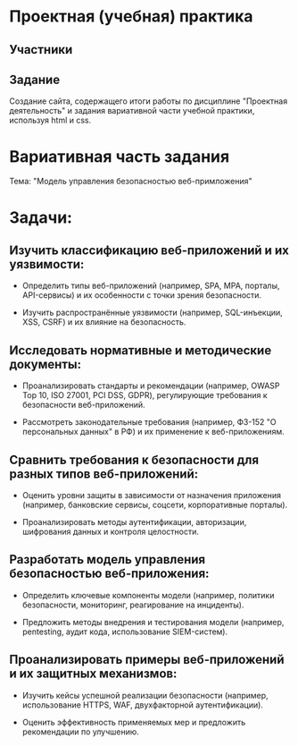 # Проектная (учебная) практика

## Участники


## Задание

Создание сайта, содержащего итоги работы по дисциплине "Проектная деятельность" и задания вариативной части учебной практики, используя html и css.

# Вариативная часть задания

Тема: "Модель управления безопасностью веб-примложения"

# Задачи:

## Изучить классификацию веб-приложений и их уязвимости:

 - Определить типы веб-приложений (например, SPA, MPA, порталы, API-сервисы) и их особенности с точки зрения безопасности.

 - Изучить распространённые уязвимости (например, SQL-инъекции, XSS, CSRF) и их влияние на безопасность.

## Исследовать нормативные и методические документы:

 - Проанализировать стандарты и рекомендации (например, OWASP Top 10, ISO 27001, PCI DSS, GDPR), регулирующие требования к безопасности веб-приложений.

 - Рассмотреть законодательные требования (например, ФЗ-152 "О персональных данных" в РФ) и их применение к веб-приложениям.

## Сравнить требования к безопасности для разных типов веб-приложений:

 - Оценить уровни защиты в зависимости от назначения приложения (например, банковские сервисы, соцсети, корпоративные порталы).

 - Проанализировать методы аутентификации, авторизации, шифрования данных и контроля целостности.

## Разработать модель управления безопасностью веб-приложения:

 - Определить ключевые компоненты модели (например, политики безопасности, мониторинг, реагирование на инциденты).

 - Предложить методы внедрения и тестирования модели (например, pentesting, аудит кода, использование SIEM-систем).

## Проанализировать примеры веб-приложений и их защитных механизмов:

 - Изучить кейсы успешной реализации безопасности (например, использование HTTPS, WAF, двухфакторной аутентификации).

 - Оценить эффективность применяемых мер и предложить рекомендации по улучшению.


